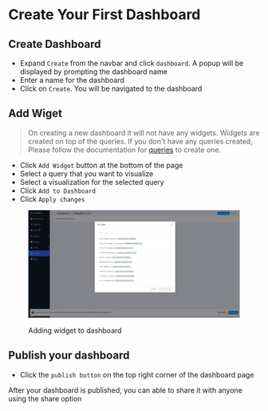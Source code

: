 # Create Your First Dashboard

## Create Dashboard

* Expand `Create` from the navbar and click `dashboard`. A popup will be displayed by prompting the dashboard name
* Enter a name for the dashboard
* Click on `Create`. You will be navigated to the dashboard

## Add Wiget&#x20;

> On creating a new dashboard it will not have any widgets. Widgets are created on top of the queries. If you don't have any queries created, Please follow the documentation for [queries](../infra-and-application-monitoring/querying-data.md) to create one.

* Click `Add Widget` button at the bottom of the page
* Select a query that you want to visualize
* Select a visualization for the selected query
* Click `Add to Dashboard`
* Click `Apply changes`

<figure><img src="../.gitbook/assets/Screenshot from 2023-01-02 17-00-05.png" alt=""><figcaption><p>Adding widget to dashboard</p></figcaption></figure>

## Publish your dashboard

* Click the `publish button` on the top right corner of the dashboard page

After your dashboard is published, you can able to share it with anyone using the share option
